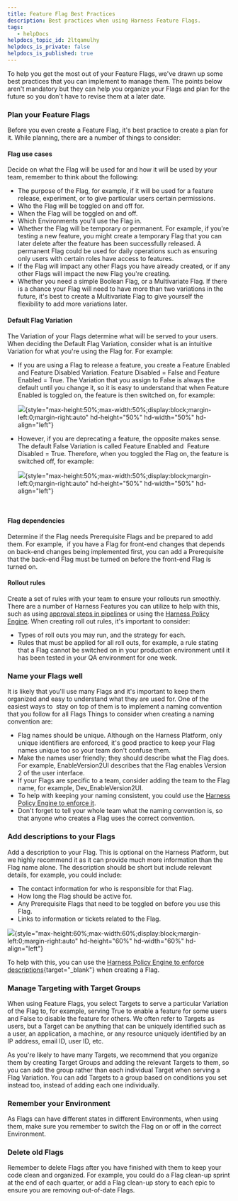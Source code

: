 ```yaml
---
title: Feature Flag Best Practices
description: Best practices when using Harness Feature Flags.
tags: 
   - helpDocs
helpdocs_topic_id: 2ltqamulhy
helpdocs_is_private: false
helpdocs_is_published: true
---
```


To help you get the most out of your Feature Flags, we've drawn up some
best practices that you can implement to manage them. The points below
aren't mandatory but they can help you organize your Flags and plan for
the future so you don't have to revise them at a later date.

### Plan your Feature Flags

Before you even create a Feature Flag, it's best practice to create a
plan for it. While planning, there are a number of things to consider: 

#### Flag use cases  

Decide on what the Flag will be used for and how it will be used by your
team, remember to think about the following:

-   The purpose of the Flag, for example, if it will be used for a
    feature release, experiment, or to give particular users certain
    permissions. 
-   Who the Flag will be toggled on and off for.
-   When the Flag will be toggled on and off.
-   Which Environments you'll use the Flag in.
-   Whether the Flag will be temporary or permanent. For example, if
    you're testing a new feature, you might create a temporary Flag that
    you can later delete after the feature has been successfully
    released. A permanent Flag could be used for daily operations such
    as ensuring only users with certain roles have access to features.
-   If the Flag will impact any other Flags you have already created, or
    if any other Flags will impact the new Flag you're creating.  
-   Whether you need a simple Boolean Flag, or a Multivariate Flag. If
    there is a chance your Flag will need to have more than two
    variations in the future, it's best to create a Multivariate Flag to
    give yourself the flexibility to add more variations later. 

#### Default Flag Variation 

The Variation of your Flags determine what will be served to your users.
When deciding the Default Flag Variation, consider what is an intuitive
Variation for what you're using the Flag for. For example:

-   If you are using a Flag to release a feature, you create a Feature
    Enabled and Feature Disabled Variation. Feature Disabled = False and
    Feature Enabled = True. The Variation that you assign to False is
    always the default until you change it, so it is easy to understand
    that when Feature Enabled is toggled on, the feature is then
    switched on, for example:

    ![](https://files.helpdocs.io/kw8ldg1itf/articles/2ltqamulhy/1661338631416/bgzj-jm-hvz-un-tqr-9-jud-68-xau-y-3-m-69-i-nma-y-6-rx-xtp-nn-6-sbq-9-wcby-ixj-ykcts-8-hlj-pmmxmi-5-ig-jw-9-k-49-x-5-y-hv-fd-4-h-9-washv-9-ytwkl-0-x-16-iee-lg-ncj-4-yqn-nb-4-x-8-vk-torzh-znh-xnkto-kg-pn-wxd-z-qa-mty){style="max-height:50%;max-width:50%;display:block;margin-left:0;margin-right:auto"
    hd-height="50%" hd-width="50%" hd-align="left"}

-   However, if you are deprecating a feature, the opposite makes sense.
    The default False Variation is called Feature Enabled and  Feature
    Disabled = True. Therefore, when you toggled the Flag on, the
    feature is switched off, for example:

    ![](https://files.helpdocs.io/kw8ldg1itf/articles/2ltqamulhy/1661338706773/m-6-z-ossd-1-cznhz-8-tt-3-xadr-ih-csygxtg-ym-qqr-uyorbde-fiias-z-ymr-aaevt-9-e-awc-ixpa-w-3-iwzfv-b-2-ru-pe-1-ga-97-qz-8-t-4-x-7-h-9-v-5-z-oxg-5-mbm-ga-kt-8-gmiv-af-3-wxeu-wgx-ilh-l-3-u-ru-6-a-bej-yp-hv-it-bjperc){style="max-height:50%;max-width:50%;display:block;margin-left:0;margin-right:auto"
    hd-height="50%" hd-width="50%" hd-align="left"}

     

#### Flag dependencies

Determine if the Flag needs Prerequisite Flags and be prepared to add
them. For example,  if you have a Flag for front-end changes that
depends on back-end changes being implemented first, you can add a
Prerequisite that the back-end Flag must be turned on before the
front-end Flag is turned on. 

#### Rollout rules

Create a set of rules with your team to ensure your rollouts run
smoothly. There are a number of Harness Features you can utilize to help
with this, such as using [approval steps in
pipelines](https://docs.harness.io/article/4r53zx73pv-build-feature-flag-pipeline)
or using the [Harness Policy
Engine](https://docs.harness.io/article/4vx27jqwv2-harness-policy-engine).
When creating roll out rules, it's important to consider:

-   Types of roll outs you may run, and the strategy for each.
-   Rules that must be applied for all roll outs, for example, a rule
    stating that a Flag cannot be switched on in your production
    environment until it has been tested in your QA environment for one
    week. 

### Name your Flags well

It is likely that you'll use many Flags and it's important to keep them
organized and easy to understand what they are used for. One of the
easiest ways to  stay on top of them is to implement a naming convention
that you follow for all Flags Things to consider when creating a naming
convention are: 

-   Flag names should be unique. Although on the Harness Platform, only
    unique identifiers are enforced, it's good practice to keep your
    Flag names unique too so your team don't confuse them.
-   Make the names user friendly; they should describe what the Flag
    does. For example, EnableVersion2UI describes that the Flag enables
    Version 2 of the user interface. 
-   If your Flags are specific to a team, consider adding the team to
    the Flag name, for example, Dev_EnableVersion2UI. 
-   To help with keeping your naming consistent, you could use the
    [Harness Policy Engine to enforce
    it](https://docs.harness.io/article/vb6ilyz194-using-harness-policy-engine-for-feature-flags). 
-   Don't forget to tell your whole team what the naming convention is,
    so that anyone who creates a Flag uses the correct convention. 

### Add descriptions to your Flags

Add a description to your Flag. This is optional on the Harness
Platform, but we highly recommend it as it can provide much more
information than the Flag name alone. The description should be short
but include relevant details, for example, you could include:

-   The contact information for who is responsible for that Flag. 
-   How long the Flag should be active for.
-   Any Prerequisite Flags that need to be toggled on before you use
    this Flag.
-   Links to information or tickets related to the Flag.

![](https://files.helpdocs.io/kw8ldg1itf/articles/2ltqamulhy/1661338714659/dw-r-05-pdigi-tgo-wz-trp-xxe-whan-cos-0-vhqyiqo-tpcb-ps-cb-55-aobquz-9-zta-42-g-4-n-qe-3-u-a-54-syvb-myin-aew-8-x-8-qoal-ui-c-xsyojg-irovh-2-tsnpg-vl-22-fr-iho-db-vtifc-4-c-wxg-k-qxv-qkzz-spjda-sxyl-i){style="max-height:60%;max-width:60%;display:block;margin-left:0;margin-right:auto"
hd-height="60%" hd-width="60%" hd-align="left"}

To help with this, you can use the [Harness Policy Engine to enforce
descriptions](/article/vb6ilyz194-using-harness-policy-engine-for-feature-flags){target="_blank"}
when creating a Flag.

### Manage Targeting with Target Groups

When using Feature Flags, you select Targets to serve a particular
Variation of the Flag to, for example, serving True to enable a feature
for some users and False to disable the feature for others. We often
refer to Targets as users, but a Target can be anything that can be
uniquely identified such as a user, an application, a machine, or any
resource uniquely identified by an IP address, email ID, user ID, etc.

As you're likely to have many Targets, we recommend that you organize
them by creating Target Groups and adding the relevant Targets to them,
so you can add the group rather than each individual Target when serving
a Flag Variation. You can add Targets to a group based on conditions you
set instead too, instead of adding each one individually. 

### Remember your Environment

As Flags can have different states in different Environments, when using
them, make sure you remember to switch the Flag on or off in the correct
Environment. 

### Delete old Flags 

Remember to delete Flags after you have finished with them to keep your
code clean and organized. For example, you could do a Flag clean-up
sprint at the end of each quarter, or add a Flag clean-up story to each
epic to ensure you are removing out-of-date Flags. 
